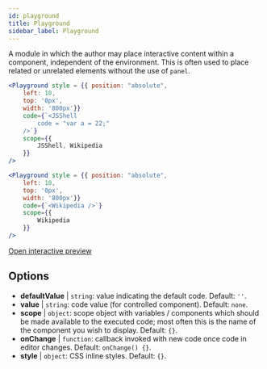 ```yaml
---
id: playground 
title: Playground
sidebar_label: Playground
---
```


A module in which the author may place interactive content within a component, independent of the environment. This is often used to place related or unrelated elements without the use of `panel`.

```jsx live
<Playground style = {{ position: "absolute",  
    left: 10, 
    top: '0px',
    width: '800px'}}
    code={`<JSShell
        code = "var a = 22;"
    />`}
    scope={{
        JSShell, Wikipedia
    }}
/>
```

```jsx live
<Playground style = {{ position: "absolute",  
    left: 10, 
    top: '0px',
    width: '800px'}}
    code={`<Wikipedia />`}
    scope={{
        Wikipedia
    }}
/>
```

[Open interactive preview](https://isle.heinz.cmu.edu/components/playground)

## Options

* __defaultValue__ | `string`: value indicating the default code. Default: `''`.
* __value__ | `string`: code value (for controlled component). Default: `none`.
* __scope__ | `object`: scope object with variables / components which should be made available to the executed code; most often this is the name of the component you wish to display. Default: `{}`.
* __onChange__ | `function`: callback invoked with new code once code in editor changes. Default: `onChange() {}`.
* __style__ | `object`: CSS inline styles. Default: `{}`.
